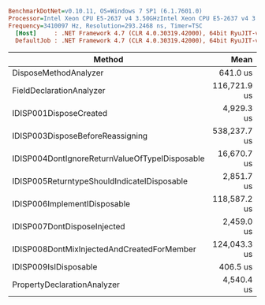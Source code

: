``` ini

BenchmarkDotNet=v0.10.11, OS=Windows 7 SP1 (6.1.7601.0)
Processor=Intel Xeon CPU E5-2637 v4 3.50GHzIntel Xeon CPU E5-2637 v4 3.50GHz, ProcessorCount=16
Frequency=3410097 Hz, Resolution=293.2468 ns, Timer=TSC
  [Host]     : .NET Framework 4.7 (CLR 4.0.30319.42000), 64bit RyuJIT-v4.7.2117.0
  DefaultJob : .NET Framework 4.7 (CLR 4.0.30319.42000), 64bit RyuJIT-v4.7.2117.0


```
|                                         Method |         Mean |          Error |         StdDev |       Median |     Gen 0 |    Gen 1 |  Allocated |
|----------------------------------------------- |-------------:|---------------:|---------------:|-------------:|----------:|---------:|-----------:|
|                          DisposeMethodAnalyzer |     641.0 us |      0.7889 us |      0.7748 us |     641.0 us |         - |        - |      444 B |
|                       FieldDeclarationAnalyzer | 116,721.9 us |  2,329.0567 us |  3,760.9924 us | 116,851.6 us |  625.0000 |        - |  4056894 B |
|                         IDISP001DisposeCreated |   4,929.3 us |    114.9594 us |    338.9603 us |   4,948.2 us |   31.2500 |        - |   224067 B |
|               IDISP003DisposeBeforeReassigning | 538,237.7 us | 10,752.3363 us | 19,112.2669 us | 534,841.8 us | 6187.5000 | 187.5000 | 39160724 B |
| IDISP004DontIgnoreReturnValueOfTypeIDisposable |  16,670.7 us |    378.7982 us |  1,110.9496 us |  16,323.8 us |  171.8750 |        - |  1121677 B |
|    IDISP005ReturntypeShouldIndicateIDisposable |   2,851.7 us |     56.9797 us |    155.0176 us |   2,818.0 us |   15.6250 |        - |   109697 B |
|                   IDISP006ImplementIDisposable | 118,587.2 us |  2,353.3075 us |  4,699.8093 us | 119,081.0 us |  625.0000 |        - |  4244268 B |
|                    IDISP007DontDisposeInjected |   2,459.0 us |     50.3935 us |    147.0003 us |   2,447.6 us |         - |        - |    21416 B |
|     IDISP008DontMixInjectedAndCreatedForMember | 124,043.3 us |  2,467.1773 us |  2,533.6092 us | 123,493.0 us |  625.0000 |        - |  4288826 B |
|                          IDISP009IsIDisposable |     406.5 us |      8.0468 us |     17.1485 us |     403.9 us |         - |        - |      836 B |
|                    PropertyDeclarationAnalyzer |   4,540.4 us |    105.9133 us |    312.2878 us |   4,488.7 us |   23.4375 |        - |   187841 B |
